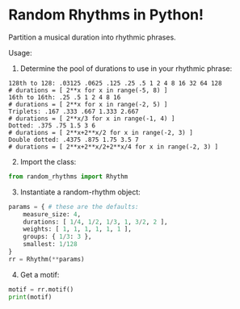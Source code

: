 # Random Rhythms in Python!
Partition a musical duration into rhythmic phrases.

Usage:

1. Determine the pool of durations to use in your rhythmic phrase:

```
128th to 128: .03125 .0625 .125 .25 .5 1 2 4 8 16 32 64 128
# durations = [ 2**x for x in range(-5, 8) ]
16th to 16th: .25 .5 1 2 4 8 16
# durations = [ 2**x for x in range(-2, 5) ]
Triplets: .167 .333 .667 1.333 2.667
# durations = [ 2**x/3 for x in range(-1, 4) ]
Dotted: .375 .75 1.5 3 6
# durations = [ 2**x+2**x/2 for x in range(-2, 3) ]
Double dotted: .4375 .875 1.75 3.5 7
# durations = [ 2**x+2**x/2+2**x/4 for x in range(-2, 3) ]
```

2. Import the class:

```python
from random_rhythms import Rhythm
```

3. Instantiate a random-rhythm object:

```python
params = { # these are the defaults:
    measure_size: 4,
    durations: [ 1/4, 1/2, 1/3, 1, 3/2, 2 ],
    weights: [ 1, 1, 1, 1, 1, 1 ],
    groups: { 1/3: 3 },
    smallest: 1/128
}
rr = Rhythm(**params)
```

4. Get a motif:

```python
motif = rr.motif()
print(motif)
```